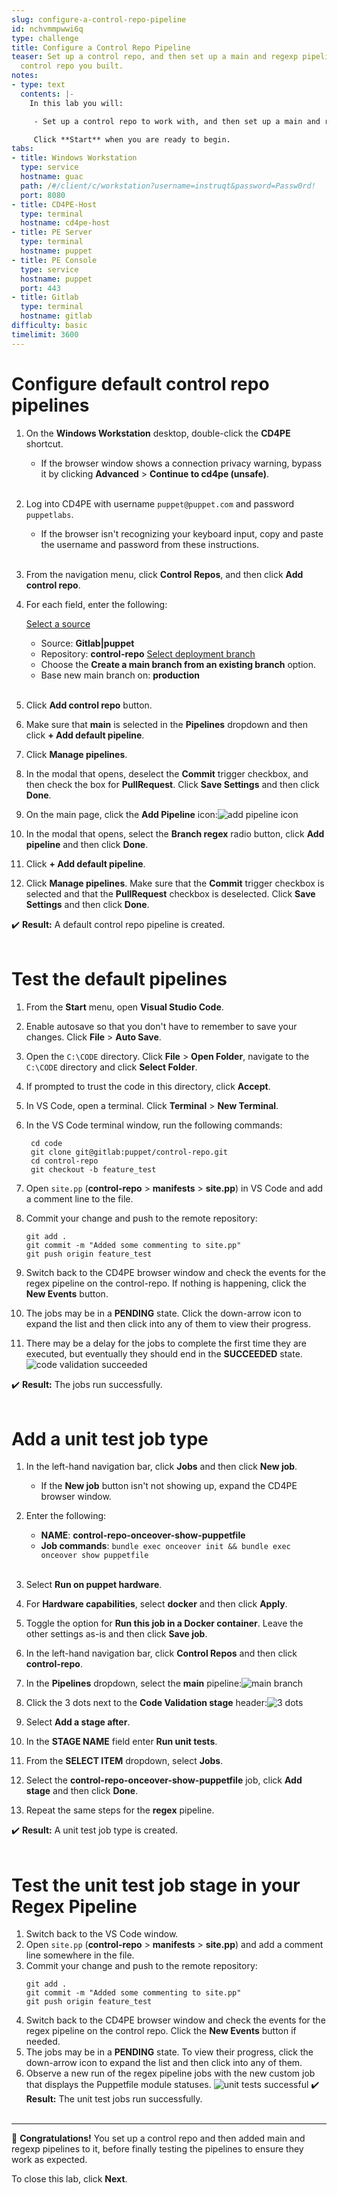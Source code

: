 ```yaml
---
slug: configure-a-control-repo-pipeline
id: nchvmmpwwi6q
type: challenge
title: Configure a Control Repo Pipeline
teaser: Set up a control repo, and then set up a main and regexp pipeline for the
  control repo you built.
notes:
- type: text
  contents: |-
    In this lab you will:

     - Set up a control repo to work with, and then set up a main and regexp pipeline for the control repo.

     Click **Start** when you are ready to begin.
tabs:
- title: Windows Workstation
  type: service
  hostname: guac
  path: /#/client/c/workstation?username=instruqt&password=Passw0rd!
  port: 8080
- title: CD4PE-Host
  type: terminal
  hostname: cd4pe-host
- title: PE Server
  type: terminal
  hostname: puppet
- title: PE Console
  type: service
  hostname: puppet
  port: 443
- title: Gitlab
  type: terminal
  hostname: gitlab
difficulty: basic
timelimit: 3600
---
```

Configure default control repo pipelines
========
1. On the **Windows Workstation** desktop, double-click the **CD4PE** shortcut.
    - If the browser window shows a connection privacy warning, bypass it by clicking **Advanced** > **Continue to cd4pe (unsafe)**.<br><br>
1. Log into CD4PE with username `puppet@puppet.com` and password `puppetlabs`.
    - If the browser isn't recognizing your keyboard input, copy and paste the username and password from these instructions.<br><br>
1. From the navigation menu, click **Control Repos**, and then click **Add control repo**.
1. For each field, enter the following:

    <u>Select a source</u>
      - Source: **Gitlab|puppet**
      - Repository: **control-repo**
    <u>Select deployment branch</u>
      - Choose the **Create a main branch from an existing branch** option.
      - Base new main branch on: **production**<br><br>

1. Click **Add control repo** button.
1. Make sure that **main** is selected in the **Pipelines** dropdown and then click **+ Add default pipeline**.
1. Click **Manage pipelines**.
1. In the modal that opens, deselect the **Commit** trigger checkbox, and then check the box for **PullRequest**. Click **Save Settings** and then click **Done**.
1. On the main page, click the **Add Pipeline** icon:![add pipeline icon](https://storage.googleapis.com/instruqt-images/PE501-Continuously%20Deliver/Lab2.0-1-1.png)
1. In the modal that opens, select the **Branch regex** radio button, click **Add pipeline** and then click **Done**.
1. Click **+ Add default pipeline**.
1. Click **Manage pipelines**. Make sure that the **Commit** trigger checkbox is selected and that the **PullRequest** checkbox is deselected. Click **Save Settings** and then click **Done**.

✔️ **Result:** A default control repo pipeline is created.<br><br>

Test the default pipelines
========
1. From the **Start** menu, open **Visual Studio Code**.
1. Enable autosave so that you don't have to remember to save your changes. Click **File** > **Auto Save**.
1. Open the `C:\CODE` directory. Click **File** > **Open Folder**, navigate to the `C:\CODE` directory and click **Select Folder**.
1. If prompted to trust the code in this directory, click **Accept**.
1. In VS Code, open a terminal. Click **Terminal** > **New Terminal**.
1. In the VS Code terminal window, run the following commands:

        cd code
        git clone git@gitlab:puppet/control-repo.git
        cd control-repo
        git checkout -b feature_test

1. Open `site.pp` (**control-repo** > **manifests** > **site.pp**) in VS Code and add a comment line to the file.
1. Commit your change and push to the remote repository:
    ```
    git add .
    git commit -m "Added some commenting to site.pp"
    git push origin feature_test
    ```
1. Switch back to the CD4PE browser window and check the events for the regex pipeline on the control-repo. If nothing is happening, click the **New Events** button.
1. The jobs may be in a **PENDING** state. Click the down-arrow icon to expand the list and then click into any of them to view their progress.
1. There may be a delay for the jobs to complete the first time they are executed, but eventually they should end in the **SUCCEEDED** state.
    ![code validation succeeded](https://storage.googleapis.com/instruqt-images/PE501-Continuously%20Deliver/Lab3.0-code-validation-succeeded.png)

✔️ **Result:** The jobs run successfully.<br><br>

Add a unit test job type
========
1. In the left-hand navigation bar, click **Jobs** and then click **New job**.
    - If the **New job** button isn't not showing up, expand the CD4PE browser window.
1. Enter the following:
    - **NAME**: **control-repo-onceover-show-puppetfile**
    - **Job commands**: `bundle exec onceover init && bundle exec onceover show puppetfile`<br><br>
1. Select **Run on puppet hardware**.
1. For **Hardware capabilities**, select **docker** and then click **Apply**.
1. Toggle the option for **Run this job in a Docker container**. Leave the other settings as-is and then click **Save job**.
1. In the left-hand navigation bar, click **Control Repos** and then click **control-repo**.
1. In the **Pipelines** dropdown, select the **main** pipeline:![main branch](https://storage.googleapis.com/instruqt-images/PE501-Continuously%20Deliver/Lab3.0-main-branch.png)

1. Click the 3 dots next to the **Code Validation stage** header:![3 dots](https://storage.googleapis.com/instruqt-images/PE501-Continuously%20Deliver/Lab3.0-3-dots.png)

1. Select **Add a stage after**.
1. In the **STAGE NAME** field enter **Run unit tests**.
1. From the **SELECT ITEM** dropdown, select **Jobs**.
1. Select the **control-repo-onceover-show-puppetfile** job, click **Add stage** and then click **Done**.
1. Repeat the same steps for the **regex** pipeline.

✔️ **Result:** A unit test job type is created.<br><br>

Test the unit test job stage in your Regex Pipeline
========
1. Switch back to the VS Code window.
1. Open `site.pp` (**control-repo** > **manifests** > **site.pp**) and add a comment line somewhere in the file.
1. Commit your change and push to the remote repository:
    ```
    git add .
    git commit -m "Added some commenting to site.pp"
    git push origin feature_test
    ```
1. Switch back to the CD4PE browser window and check the events for the regex pipeline on the control repo. Click the **New Events** button if needed.
1. The jobs may be in a **PENDING** state. To view their progress, click the down-arrow icon to expand the list and then click into any of them.
1. Observe a new run of the regex pipeline jobs with the new custom job that displays the Puppetfile module statuses.
    ![unit tests successful](https://storage.googleapis.com/instruqt-images/PE501-Continuously%20Deliver/Lab3.0-run-unit-tests.png)
✔️ **Result:** The unit test jobs run successfully.<br><br>

--------------
🎈 **Congratulations!** You set up a control repo and then added main and regexp pipelines to it, before finally testing the pipelines to ensure they work as expected.

To close this lab, click **Next**.
